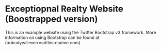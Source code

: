 # Exceptiopnal Realty Website (Boostrapped version)

This is an example website using the Twitter Bootstrap v3 framework. More information on using Bootstrap can be found at (nobodywilleverreadthisreadme.com)